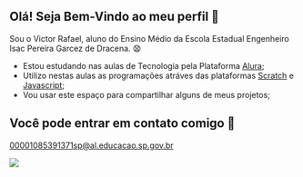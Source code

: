 ## Olá! Seja Bem-Vindo ao meu perfil 👋

Sou o Victor Rafael, aluno do Ensino Médio da Escola Estadual Engenheiro Isac Pereira Garcez de Dracena. 😧

- Estou estudando nas aulas de Tecnologia pela Plataforma [Alura](https://www.alura.com.br);
- Utilizo nestas aulas as programações atráves das plataformas [Scratch](https://scratch.mit.edu/) e [Javascript](https://editor.p5js.org/);
- Vou usar este espaço para compartilhar alguns de meus projetos;

## Você pode entrar em contato comigo 📧

00001085391371sp@al.educacao.sp.gov.br

![](https://media1.tenor.com/m/MqTayCB_FyIAAAAC/exactly-right.gif)


